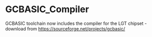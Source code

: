 # GCBASIC_Compiler
GCBASIC toolchain now includes the compiler for the LGT chipset - download from https://sourceforge.net/projects/gcbasic/
